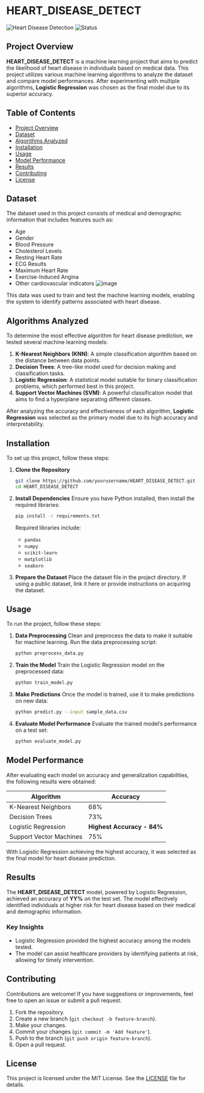 # HEART_DISEASE_DETECT

![Heart Disease Detection](https://img.shields.io/badge/Machine%20Learning-Logistic%20Regression-green)
![Status](https://img.shields.io/badge/Status-Completed-blue)

## Project Overview
**HEART_DISEASE_DETECT** is a machine learning project that aims to predict the likelihood of heart disease in individuals based on medical data. This project utilizes various machine learning algorithms to analyze the dataset and compare model performances. After experimenting with multiple algorithms, **Logistic Regression** was chosen as the final model due to its superior accuracy.

## Table of Contents
- [Project Overview](#project-overview)
- [Dataset](#dataset)
- [Algorithms Analyzed](#algorithms-analyzed)
- [Installation](#installation)
- [Usage](#usage)
- [Model Performance](#model-performance)
- [Results](#results)
- [Contributing](#contributing)
- [License](#license)

## Dataset
The dataset used in this project consists of medical and demographic information that includes features such as:
- Age
- Gender
- Blood Pressure
- Cholesterol Levels
- Resting Heart Rate
- ECG Results
- Maximum Heart Rate
- Exercise-Induced Angina
- Other cardiovascular indicators
  ![image](https://github.com/user-attachments/assets/cfd999a9-0c48-471a-b984-c6cedb8ad298)


This data was used to train and test the machine learning models, enabling the system to identify patterns associated with heart disease.

## Algorithms Analyzed
To determine the most effective algorithm for heart disease prediction, we tested several machine learning models:
1. **K-Nearest Neighbors (KNN)**: A simple classification algorithm based on the distance between data points.
2. **Decision Trees**: A tree-like model used for decision making and classification tasks.
3. **Logistic Regression**: A statistical model suitable for binary classification problems, which performed best in this project.
4. **Support Vector Machines (SVM)**: A powerful classification model that aims to find a hyperplane separating different classes.

After analyzing the accuracy and effectiveness of each algorithm, **Logistic Regression** was selected as the primary model due to its high accuracy and interpretability.

## Installation

To set up this project, follow these steps:

1. **Clone the Repository**
    ```bash
    git clone https://github.com/yourusername/HEART_DISEASE_DETECT.git
    cd HEART_DISEASE_DETECT
    ```

2. **Install Dependencies**
    Ensure you have Python installed, then install the required libraries:
    ```bash
    pip install -r requirements.txt
    ```
    Required libraries include:
    - `pandas`
    - `numpy`
    - `scikit-learn`
    - `matplotlib`
    - `seaborn`

3. **Prepare the Dataset**
    Place the dataset file in the project directory. If using a public dataset, link it here or provide instructions on acquiring the dataset.

## Usage

To run the project, follow these steps:

1. **Data Preprocessing**
    Clean and preprocess the data to make it suitable for machine learning. Run the data preprocessing script:
    ```bash
    python preprocess_data.py
    ```

2. **Train the Model**
    Train the Logistic Regression model on the preprocessed data:
    ```bash
    python train_model.py
    ```

3. **Make Predictions**
    Once the model is trained, use it to make predictions on new data:
    ```bash
    python predict.py --input sample_data.csv
    ```

4. **Evaluate Model Performance**
    Evaluate the trained model’s performance on a test set:
    ```bash
    python evaluate_model.py
    ```

## Model Performance
After evaluating each model on accuracy and generalization capabilities, the following results were obtained:

| Algorithm              | Accuracy  |
|------------------------|-----------|
| K-Nearest Neighbors    | 68%       |
| Decision Trees         | 73%       |
| Logistic Regression    | **Highest Accuracy - 84%** |
| Support Vector Machines| 75%       |

With Logistic Regression achieving the highest accuracy, it was selected as the final model for heart disease prediction.

## Results
The **HEART_DISEASE_DETECT** model, powered by Logistic Regression, achieved an accuracy of **YY%** on the test set. The model effectively identified individuals at higher risk for heart disease based on their medical and demographic information.

### Key Insights
- Logistic Regression provided the highest accuracy among the models tested.
- The model can assist healthcare providers by identifying patients at risk, allowing for timely intervention.

## Contributing
Contributions are welcome! If you have suggestions or improvements, feel free to open an issue or submit a pull request.

1. Fork the repository.
2. Create a new branch (`git checkout -b feature-branch`).
3. Make your changes.
4. Commit your changes (`git commit -m 'Add feature'`).
5. Push to the branch (`git push origin feature-branch`).
6. Open a pull request.

## License
This project is licensed under the MIT License. See the [LICENSE](LICENSE) file for details.
